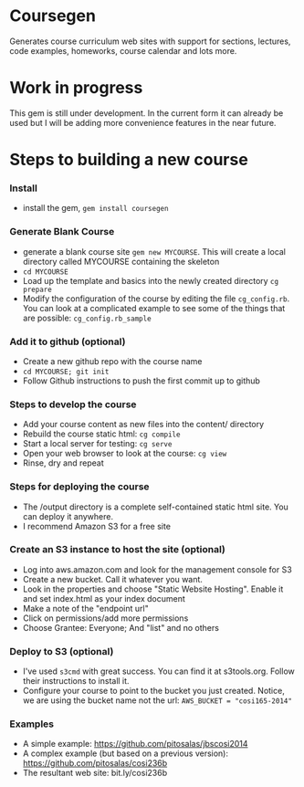 # Coursegen

Generates course curriculum web sites with support for sections, lectures, code examples, homeworks, course calendar and lots more.

# Work in progress

This gem is still under development. In the current form it can already be used but I will be adding more convenience features in the near future.

# Steps to building a new course

### Install 
* install the gem, `gem install coursegen`

### Generate Blank Course
* generate a blank course site `gem new MYCOURSE`. This will create a local directory called MYCOURSE containing the skeleton
* `cd MYCOURSE`
* Load up the template and basics into the newly created directory `cg prepare`
* Modify the configuration of the course by editing the file `cg_config.rb`. You can look at a complicated example to see some of the things that are possible: `cg_config.rb_sample`

### Add it to github (optional)
* Create a new github repo with the course name
* `cd MYCOURSE; git init`
* Follow Github instructions to push the first commit up to github

### Steps to develop the course 
* Add your course content as new files into the content/ directory
* Rebuild the course static html: `cg compile`
* Start a local server for testing: `cg serve`
* Open your web browser to look at the course: `cg view`
* Rinse, dry and repeat

### Steps for deploying the course
* The /output directory is a complete self-contained static html site. You can deploy it anywhere.
* I recommend Amazon S3 for a free site

### Create an S3 instance to host the site (optional)
* Log into aws.amazon.com and look for the management console for S3
* Create a new bucket. Call it whatever you want.
* Look in the properties and choose "Static Website Hosting". Enable it and set index.html as your index document
* Make a note of the "endpoint url"
* Click on permissions/add more permissions
* Choose Grantee: Everyone; And "list" and no others

### Deploy to S3 (optional)
* I've used `s3cmd` with great success. You can find it at s3tools.org. Follow their instructions to install it.
* Configure your course to point to the bucket you just created. Notice, we are using the bucket name not the url: `AWS_BUCKET = "cosi165-2014"`

### Examples
* A simple example: https://github.com/pitosalas/jbscosi2014
* A complex example (but based on a previous version): https://github.com/pitosalas/cosi236b
* The resultant web site: bit.ly/cosi236b
